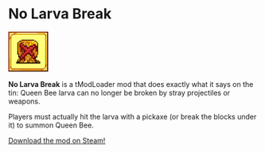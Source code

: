 # No Larva Break

![No Larva Break mod icon](icon.png)

**No Larva Break** is a tModLoader mod that does exactly what it says on the tin: Queen Bee larva can no longer be broken by stray projectiles or weapons. 

Players must actually hit the larva with a pickaxe (or break the blocks under it) to summon Queen Bee.

[Download the mod on Steam!](https://steamcommunity.com/sharedfiles/filedetails/?id=2736042488)